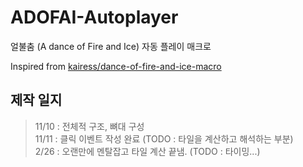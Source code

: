 # ADOFAI-Autoplayer
얼불춤 (A dance of Fire and Ice) 자동 플레이 매크로

Inspired from [kairess/dance-of-fire-and-ice-macro](https://github.com/kairess/dance-of-fire-and-ice-macro)


## 제작 일지

> 11/10 : 전체적 구조, 뼈대 구성 <br>
> 11/11 : 클릭 이벤트 작성 완료 (TODO : 타일을 계산하고 해석하는 부분) <br>
> 2/26 : 오랜만에 멘탈잡고 타일 계산 끝냄. (TODO : 타이밍...) <br>
